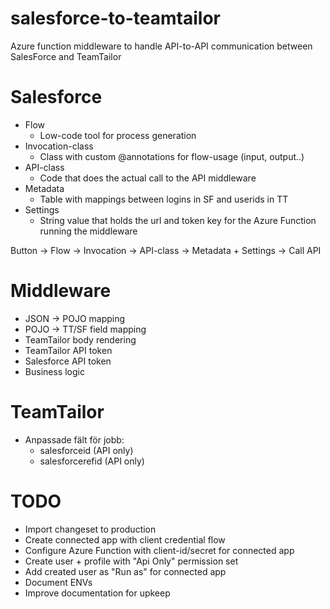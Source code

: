 # salesforce-to-teamtailor
Azure function middleware to handle API-to-API communication between SalesForce and TeamTailor

# Salesforce
* Flow
    * Low-code tool for process generation
* Invocation-class
    * Class with custom @annotations for flow-usage (input, output..)
* API-class
    * Code that does the actual call to the API middleware
* Metadata
    * Table with mappings between logins in SF and userids in TT
* Settings
    * String value that holds the url and token key for the Azure Function running the middleware

Button -> Flow -> Invocation -> API-class -> Metadata + Settings -> Call API

# Middleware
* JSON -> POJO mapping
* POJO -> TT/SF field mapping
* TeamTailor body rendering
* TeamTailor API token
* Salesforce API token
* Business logic

# TeamTailor
* Anpassade fält för jobb:
    * salesforceid (API only)
    * salesforcerefid (API only)

# TODO
* Import changeset to production
* Create connected app with client credential flow
* Configure Azure Function with client-id/secret for connected app
* Create user + profile with "Api Only" permission set
* Add created user as "Run as" for connected app
* Document ENVs
* Improve documentation for upkeep